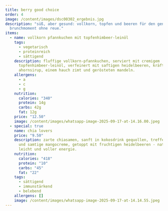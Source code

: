 ```yaml
---
title: berry good choice
order: 4
image: /content/images/dsc00302_ergebnis.jpg
description: "süß, aber gesund: vollkorn, topfen und beeren für den genussvollen
  brunchmoment ohne reue."
items:
  - name: vollkorn pfannkuchen mit topfenhimbeer-leinöl
    tags:
      - vegetarisch
      - proteinreich
      - sättigend
    description: fluffige vollkorn-pfannkuchen, serviert mit cremigem
      topfenhimbeer-leinöl, verfeinert mit saftigen heidelbeeren, kräftigem
      ahornsirup, einem hauch zimt und gerösteten mandeln.
    allergens:
      - a
      - c
      - g
    nutrition:
      calories: "340"
      protein: 14g
      carbs: 42g
      fat: 12g
    price: "12.50"
    image: /content/images/whatsapp-image-2025-09-17-at-14.16.00.jpeg
  - special: true
    name: chia lovers
    price: "9.50"
    description: zarte chiasamen, sanft in kokosdrink gequollen, treffen auf frische
      und samtige mangocreme, getoppt mit fruchtigen heidelbeeren - natürlich,
      leicht und voller energie.
    nutrition:
      calories: "418"
      protein: "10"
      carbs: "45"
      fat: "22"
    tags:
      - sättigend
      - immunstärkend
      - belebend
    allergens: []
    image: /content/images/whatsapp-image-2025-09-17-at-14.14.55.jpeg
---
```

